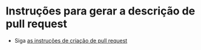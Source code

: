 # Instruções para gerar a descrição de pull request
- Siga [as instruções de criação de pull request](../../.ai/instructions/pr.instructions.md)
